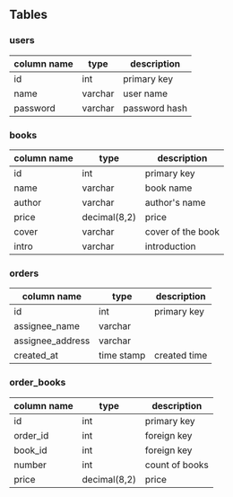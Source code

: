 ## Tables

### users

| column name | type | description |
|-------------|------|-------------|
|  id  |  int   |  primary key  |
| name | varchar | user name |
| password | varchar | password hash |


### books

| column name | type | description |
|-------------|------|-------------|
|  id  |  int   |  primary key  |
| name | varchar | book name |
| author | varchar | author's name |
| price | decimal(8,2) | price |
| cover | varchar | cover of the book |
| intro | varchar | introduction |


### orders

| column name | type | description |
|-------------|------|-------------|
|  id  |  int   |  primary key  |
| assignee_name | varchar |  |
| assignee_address | varchar |  |
| created_at | time stamp | created time |


### order_books

| column name | type | description |
|-------------|------|-------------|
|  id  |  int   |  primary key  |
| order_id | int | foreign key |
| book_id | int | foreign key |
| number | int | count of books |
| price | decimal(8,2) | price |